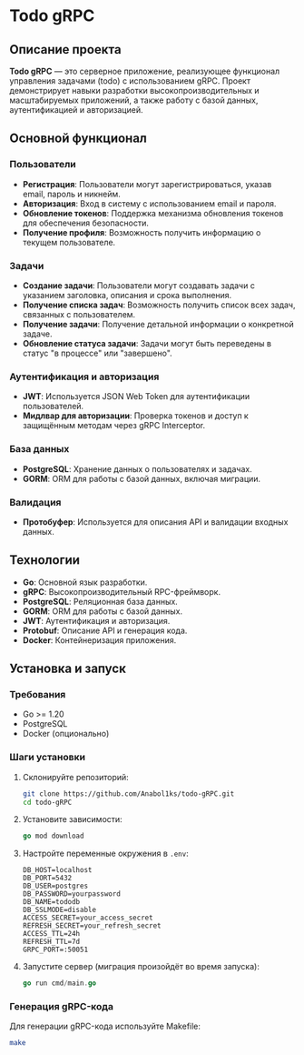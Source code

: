 # Todo gRPC

## Описание проекта

**Todo gRPC** — это серверное приложение, реализующее функционал управления задачами (todo) с использованием gRPC. Проект демонстрирует навыки разработки высокопроизводительных и масштабируемых приложений, а также работу с базой данных, аутентификацией и авторизацией.

## Основной функционал

### Пользователи
- **Регистрация**: Пользователи могут зарегистрироваться, указав email, пароль и никнейм.
- **Авторизация**: Вход в систему с использованием email и пароля.
- **Обновление токенов**: Поддержка механизма обновления токенов для обеспечения безопасности.
- **Получение профиля**: Возможность получить информацию о текущем пользователе.

### Задачи
- **Создание задачи**: Пользователи могут создавать задачи с указанием заголовка, описания и срока выполнения.
- **Получение списка задач**: Возможность получить список всех задач, связанных с пользователем.
- **Получение задачи**: Получение детальной информации о конкретной задаче.
- **Обновление статуса задачи**: Задачи могут быть переведены в статус "в процессе" или "завершено".

### Аутентификация и авторизация
- **JWT**: Используется JSON Web Token для аутентификации пользователей.
- **Мидлвар для авторизации**: Проверка токенов и доступ к защищённым методам через gRPC Interceptor.

### База данных
- **PostgreSQL**: Хранение данных о пользователях и задачах.
- **GORM**: ORM для работы с базой данных, включая миграции.

### Валидация
- **Протобуфер**: Используется для описания API и валидации входных данных.

## Технологии

- **Go**: Основной язык разработки.
- **gRPC**: Высокопроизводительный RPC-фреймворк.
- **PostgreSQL**: Реляционная база данных.
- **GORM**: ORM для работы с базой данных.
- **JWT**: Аутентификация и авторизация.
- **Protobuf**: Описание API и генерация кода.
- **Docker**: Контейнеризация приложения.

## Установка и запуск

### Требования
- Go >= 1.20
- PostgreSQL
- Docker (опционально)

### Шаги установки
1. Склонируйте репозиторий:
   ```bash
   git clone https://github.com/Anabol1ks/todo-gRPC.git
   cd todo-gRPC

2. Установите зависимости:
    ```go
    go mod download
    ```

3. Настройте переменные окружения в `.env`:
    ```env
    DB_HOST=localhost
    DB_PORT=5432
    DB_USER=postgres
    DB_PASSWORD=yourpassword
    DB_NAME=tododb
    DB_SSLMODE=disable
    ACCESS_SECRET=your_access_secret
    REFRESH_SECRET=your_refresh_secret
    ACCESS_TTL=24h
    REFRESH_TTL=7d
    GRPC_PORT=:50051
    ```

4. Запустите сервер (миграция произойдёт во время запуска):
    ```go
    go run cmd/main.go
    ```

### Генерация gRPC-кода
Для генерации gRPC-кода используйте Makefile:
  ```bash
  make 
  ```
